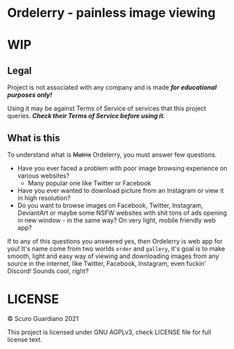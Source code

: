 # Ordelerry - painless image viewing

# WIP

## Legal
Project is not associated with any company and is made ****_for educational purposes only!_****

Using it may be against Terms of Service of services that this project queries. ****_Check their Terms of Service before using it._****

## What is this

To understand what is ~~Matrix~~ Ordelerry, you must answer few questions.

* Have you ever faced a problem with poor image browsing experience on various websites?  
    - Many popular one like Twitter or Facebook
* Have you ever wanted to download picture from an Instagram or view it in high resolution?
* Do you want to browse images on Facebook, Twitter, Instagram, DeviantArt or maybe some NSFW websites with shit tons of ads opening in new window - in the same way? On very light, mobile friendly web app?

If to any of this questions you answered yes, then Ordelerry is web app for you! It's name come from two worlds `order` and `gallery`, it's goal is to make smooth, light and easy way of viewing and downloading images from any source in the internet, like Twitter, Facebook, Instagram, even fuckin' Discord! Sounds cool, right?

# LICENSE
&copy; Scuro Guardiano 2021

This project is licensed under GNU AGPLv3, check LICENSE file for full license text.
